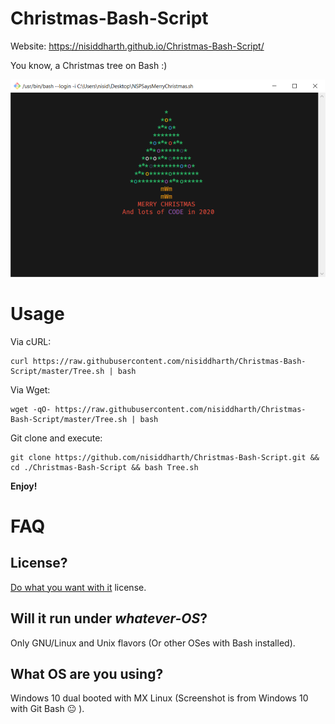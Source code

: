 # Christmas-Bash-Script

Website: https://nisiddharth.github.io/Christmas-Bash-Script/


You know, a Christmas tree on Bash :)

![Screenshot](./Screenshot.png?raw=true)

# Usage

Via cURL:

```
curl https://raw.githubusercontent.com/nisiddharth/Christmas-Bash-Script/master/Tree.sh | bash
```

Via Wget:

```
wget -qO- https://raw.githubusercontent.com/nisiddharth/Christmas-Bash-Script/master/Tree.sh | bash
```

Git clone and execute:

```
git clone https://github.com/nisiddharth/Christmas-Bash-Script.git && cd ./Christmas-Bash-Script && bash Tree.sh
```

__Enjoy!__

# FAQ

## License?

[Do what you want with it](./LICENSE) license.

## Will it run under _whatever-OS_?

Only GNU/Linux and Unix flavors (Or other OSes with Bash installed).

## What OS are you using?

Windows 10 dual booted with MX Linux (Screenshot is from Windows 10 with Git Bash :neutral_face: ).
